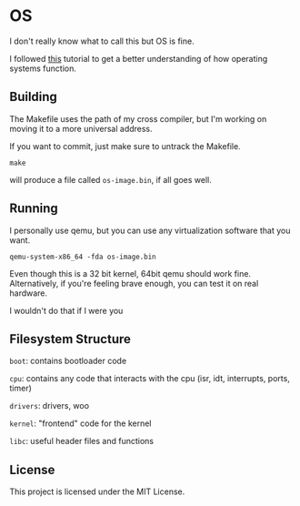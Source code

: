 # OS

I don't really know what to call this but OS is fine.

I followed [this](https://github.com/cfenollosa/os-tutorial) tutorial to get a better understanding of how operating systems function.

## Building

The Makefile uses the path of my cross compiler, but I'm working on moving it to a more universal address. 

If you want to commit, just make sure to untrack the Makefile.

```
make
```
will produce a file called `os-image.bin`, if all goes well.

## Running

I personally use qemu, but you can use any virtualization software that you want.

```
qemu-system-x86_64 -fda os-image.bin
```

Even though this is a 32 bit kernel, 64bit qemu should work fine. Alternatively, if you're feeling brave enough, you can test it on real hardware.

I wouldn't do that if I were you

## Filesystem Structure

`boot`: contains bootloader code

`cpu`: contains any code that interacts with the cpu (isr, idt, interrupts, ports, timer)

`drivers`: drivers, woo

`kernel`: "frontend" code for the kernel

`libc`: useful header files and functions

## License

This project is licensed under the MIT License.